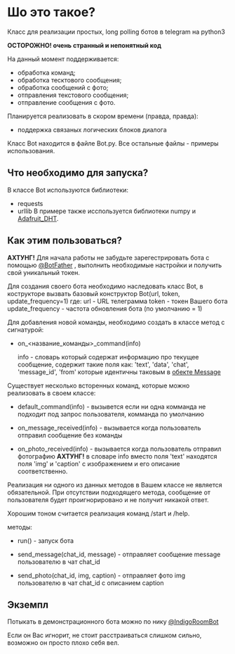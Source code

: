 # Шо это такое?

Класс для реализации простых, long polling ботов в telegram на python3

**ОСТОРОЖНО! очень странный и непонятный код**

На данный момент поддерживается:
* обработка команд;
* обработка тесктового сообщения;
* обработка сообщений с фото;
* отправления текстового сообщения; 
* отправление сообщения с фото.

Планируется реализовать в скором времени (правда, правда):
* поддержка связаных логических блоков диалога
 

Класс Bot находится в файле Bot.py.
Все остальные файлы - примеры использования.
 
## Что необходимо для запуска?
В классе Bot используются библиотеки:
* requests
* urllib
В примере также исспользуется библиотеки numpy и [Adafruit_DHT](https://github.com/adafruit/Adafruit_Python_DHT).

## Как этим пользоваться?

**АХТУНГ!** Для начала работы не забудьте зарегестрировать бота с помощью 
[@BotFather](https://telegram.me/BotFather)
, выполнить необходимые настройки и получить свой уникальный токен.

Для создания своего бота необходимо наследовать класс Bot, в кострукторе вызвать базовый конструктор
Bot(url, token, update_frequency=1) где:
    url - URL телеграмма
    token - токен Вашего бота
    update_frequency - частота обновления бота (по умолчанию = 1)

Для добавления новой команды, необходимо создать в классе метод с сигнатурой:
* on_<название_команды>_command(info)

    info - словарь который содержат информацию про текущее сообщение, содержит такие поля как:
    'text', 'data', 'chat', 'message_id', 'from' которые идентичны таковым в [обекте Message](https://core.telegram.org/bots/api#message)

Существует несколько всторенных команд, которые можно реализовать в своем классе:
* default_command(info) - вызывется если ни одна комманда не подходит под запрос пользователя,
    комманда по умолчанию

* on_message_received(info) - вызывается когда  пользователь отправил сообщение без команды

* on_photo_received(info) - вызывается когда пользователь
    отправил фотографию
    **АХТУНГ!** в словаре info вместо поля 'text' находятся поля 'img' и 'caption' с изображением и его
    описание соответственно.

Реализация ни одного из данных методов в Вашем классе не является обязательной. При отсутствии
подходящего метода, сообщение от пользователя будет проигнорировано и не получит никакой ответ.

Хорошим тоном считается реализация команд /start и /help.

методы:
* run() - запуск бота

* send_message(chat_id, message) - отправляет сообщение message пользователю в чат chat_id

* send_photo(chat_id, img, caption) - отправляет фото img пользователю в чат chat_id с описанием
    caption
    
## Экземпл

Потыкать в демонстрационного бота  можно по нику [@IndigoRoomBot](https://t.me/IndigoRoomBot)

Если он Вас игнорит, не стоит расстраиваться слишком сильно, возможно он просто плохо себя вел.
